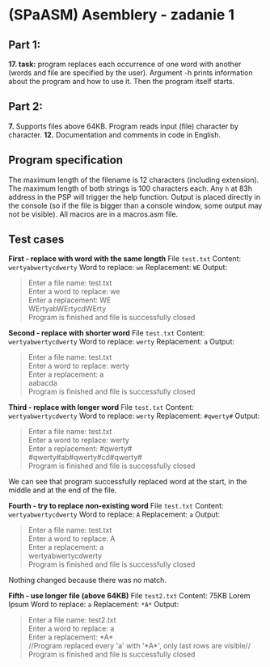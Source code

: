 # (SPaASM) Asemblery - zadanie 1

## Part 1:
**17. task:** program replaces each occurrence of one word with another (words and file are specified by the user).
Argument -h prints information about the program and how to use it. Then the program itself starts.

## Part 2:

**7.** Supports files above 64KB. Program reads input (file) character by character.
**12.** Documentation and comments in code in English.

## Program specification

The maximum length of the filename is 12 characters (including extension).
The maximum length of both strings is 100 characters each.
Any `h` at 83h address in the PSP will trigger the help function.
Output is placed directly in the console (so if the file is bigger than a console window, some output may not be visible).
All macros are in a macros.asm file.

## Test cases
**First - replace with word with the same length**
File `test.txt`
Content: `wertyabwertycdwerty`
Word to replace: `we`
Replacement: `WE`
Output:   
>Enter a file name: test.txt  
Enter a word to replace: we  
Enter a replacement: WE  
WErtyabWErtycdWErty  
Program is finished  and file is successfully closed

**Second - replace with shorter word**
File `test.txt`
Content: `wertyabwertycdwerty`
Word to replace: `werty`
Replacement: `a`
Output:  
>Enter a file name: test.txt  
Enter a word to replace: werty  
Enter a replacement: a  
aabacda  
Program is finished  and file is successfully closed

**Third - replace with longer word**
File `test.txt`
Content: `wertyabwertycdwerty`
Word to replace: `werty`
Replacement: `#qwerty#`
Output:  
>Enter a file name: test.txt  
Enter a word to replace: werty  
Enter a replacement: #qwerty#  
\#qwerty#ab#qwerty#cd#qwerty#  
Program is finished  and file is successfully closed

We can see that program successfully replaced word at the start, in the middle and at the end of the file.

**Fourth - try to replace non-existing word**
File `test.txt`
Content: `wertyabwertycdwerty`
Word to replace: `A`
Replacement: `a`
Output:  
>Enter a file name: test.txt  
Enter a word to replace: A  
Enter a replacement: a  
wertyabwertycdwerty  
Program is finished  and file is successfully closed

Nothing changed because there was no match.


**Fifth - use longer file (above 64KB)**
File `test2.txt`
Content: 75KB Lorem Ipsum
Word to replace: `a`
Replacement: `*A*`
Output:  
>Enter a file name: test2.txt  
Enter a word to replace: a  
Enter a replacement: \*A\*  
\//Program replaced every 'a' with '\*A\*', only last rows are visible//  
Program is finished  and file is successfully closed
